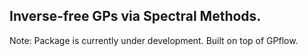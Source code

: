 

## Inverse-free GPs via Spectral Methods.

Note: Package is currently under development. Built on top of GPflow.

